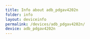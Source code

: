 ```yaml
---
title: Info about adb_pdgav4202n
folder: info
layout: deviceinfo
permalink: /devices/adb_pdgav4202n/
device: adb_pdgav4202n
---
```

